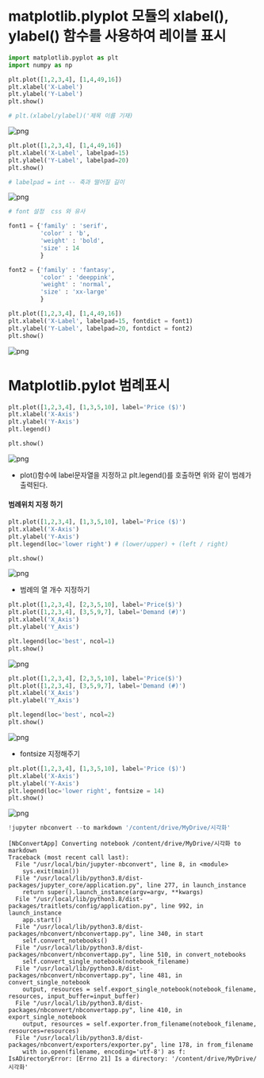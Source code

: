 # matplotlib.plyplot 모듈의 xlabel(), ylabel() 함수를 사용하여 레이블 표시


```python
import matplotlib.pyplot as plt
import numpy as np
```


```python
plt.plot([1,2,3,4], [1,4,49,16])
plt.xlabel('X-Label')
plt.ylabel('Y-Label')
plt.show()

# plt.(xlabel/ylabel)('제목 이름 기재)
```


![png](matplotlib_2_files/matplotlib_2_2_0.png)



```python
plt.plot([1,2,3,4], [1,4,49,16])
plt.xlabel('X-Label', labelpad=15)
plt.ylabel('Y-Label', labelpad=20)
plt.show()

# labelpad = int -- 축과 떨어질 길이
```


![png](matplotlib_2_files/matplotlib_2_3_0.png)



```python
# font 설정  css 와 유사

font1 = {'family' : 'serif',
         'color' : 'b',
         'weight' : 'bold',
         'size' : 14
         }

font2 = {'family' : 'fantasy',
         'color' : 'deeppink',
         'weight' : 'normal',
         'size' : 'xx-large'
         }

plt.plot([1,2,3,4], [1,4,49,16])
plt.xlabel('X-Label', labelpad=15, fontdict = font1)
plt.ylabel('Y-Label', labelpad=20, fontdict = font2)
plt.show()

```


![png](matplotlib_2_files/matplotlib_2_4_0.png)


# Matplotlib.pylot 범례표시


```python
plt.plot([1,2,3,4], [1,3,5,10], label='Price ($)')
plt.xlabel('X-Axis')
plt.ylabel('Y-Axis')
plt.legend()

plt.show()
```


![png](matplotlib_2_files/matplotlib_2_6_0.png)


- plot()함수에 label문자열을 지정하고 plt.legend()를 호출하면 위와 같이 범례가 출력된다.

#### 범례위치 지정 하기


```python
plt.plot([1,2,3,4], [1,3,5,10], label='Price ($)')
plt.xlabel('X-Axis')
plt.ylabel('Y-Axis')
plt.legend(loc='lower right') # (lower/upper) + (left / right)

plt.show()
```


![png](matplotlib_2_files/matplotlib_2_9_0.png)


- 범례의 열 개수 지정하기


```python
plt.plot([1,2,3,4], [2,3,5,10], label='Price($)')
plt.plot([1,2,3,4], [3,5,9,7], label='Demand (#)')
plt.xlabel('X_Axis')
plt.ylabel('Y_Axis')

plt.legend(loc='best', ncol=1)
plt.show()
```


![png](matplotlib_2_files/matplotlib_2_11_0.png)



```python
plt.plot([1,2,3,4], [2,3,5,10], label='Price($)')
plt.plot([1,2,3,4], [3,5,9,7], label='Demand (#)')
plt.xlabel('X_Axis')
plt.ylabel('Y_Axis')

plt.legend(loc='best', ncol=2)
plt.show()
```


![png](matplotlib_2_files/matplotlib_2_12_0.png)


- fontsize 지정해주기



```python
plt.plot([1,2,3,4], [1,3,5,10], label='Price ($)')
plt.xlabel('X-Axis')
plt.ylabel('Y-Axis')
plt.legend(loc='lower right', fontsize = 14)
plt.show()
```


![png](matplotlib_2_files/matplotlib_2_14_0.png)



```python
!jupyter nbconvert --to markdown '/content/drive/MyDrive/시각화'
```

    [NbConvertApp] Converting notebook /content/drive/MyDrive/시각화 to markdown
    Traceback (most recent call last):
      File "/usr/local/bin/jupyter-nbconvert", line 8, in <module>
        sys.exit(main())
      File "/usr/local/lib/python3.8/dist-packages/jupyter_core/application.py", line 277, in launch_instance
        return super().launch_instance(argv=argv, **kwargs)
      File "/usr/local/lib/python3.8/dist-packages/traitlets/config/application.py", line 992, in launch_instance
        app.start()
      File "/usr/local/lib/python3.8/dist-packages/nbconvert/nbconvertapp.py", line 340, in start
        self.convert_notebooks()
      File "/usr/local/lib/python3.8/dist-packages/nbconvert/nbconvertapp.py", line 510, in convert_notebooks
        self.convert_single_notebook(notebook_filename)
      File "/usr/local/lib/python3.8/dist-packages/nbconvert/nbconvertapp.py", line 481, in convert_single_notebook
        output, resources = self.export_single_notebook(notebook_filename, resources, input_buffer=input_buffer)
      File "/usr/local/lib/python3.8/dist-packages/nbconvert/nbconvertapp.py", line 410, in export_single_notebook
        output, resources = self.exporter.from_filename(notebook_filename, resources=resources)
      File "/usr/local/lib/python3.8/dist-packages/nbconvert/exporters/exporter.py", line 178, in from_filename
        with io.open(filename, encoding='utf-8') as f:
    IsADirectoryError: [Errno 21] Is a directory: '/content/drive/MyDrive/시각화'



```python

```
